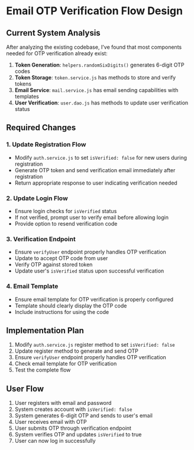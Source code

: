 # Email OTP Verification Flow Design

## Current System Analysis
After analyzing the existing codebase, I've found that most components needed for OTP verification already exist:

1. **Token Generation**: `helpers.randomSixDigits()` generates 6-digit OTP codes
2. **Token Storage**: `token.service.js` has methods to store and verify tokens
3. **Email Service**: `mail.service.js` has email sending capabilities with templates
4. **User Verification**: `user.dao.js` has methods to update user verification status

## Required Changes

### 1. Update Registration Flow
- Modify `auth.service.js` to set `isVerified: false` for new users during registration
- Generate OTP token and send verification email immediately after registration
- Return appropriate response to user indicating verification needed

### 2. Update Login Flow
- Ensure login checks for `isVerified` status
- If not verified, prompt user to verify email before allowing login
- Provide option to resend verification code

### 3. Verification Endpoint
- Ensure `verifyUser` endpoint properly handles OTP verification
- Update to accept OTP code from user
- Verify OTP against stored token
- Update user's `isVerified` status upon successful verification

### 4. Email Template
- Ensure email template for OTP verification is properly configured
- Template should clearly display the OTP code
- Include instructions for using the code

## Implementation Plan
1. Modify `auth.service.js` register method to set `isVerified: false`
2. Update register method to generate and send OTP
3. Ensure `verifyUser` endpoint properly handles OTP verification
4. Check email template for OTP verification
5. Test the complete flow

## User Flow
1. User registers with email and password
2. System creates account with `isVerified: false`
3. System generates 6-digit OTP and sends to user's email
4. User receives email with OTP
5. User submits OTP through verification endpoint
6. System verifies OTP and updates `isVerified` to true
7. User can now log in successfully
